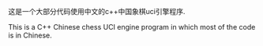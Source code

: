 这是一个大部分代码使用中文的c++中国象棋uci引擎程序.

This is a C++ Chinese chess UCI engine program in which most of the code is in Chinese. 
